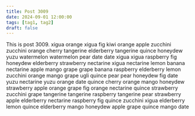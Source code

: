 ```yaml
---
title: Post 3009
date: 2024-09-01 12:00:00
tags: [tag1, tag2]
draft: false
---
```

This is post 3009.
xigua
orange
xigua
fig
kiwi
orange
apple
zucchini
zucchini
orange
cherry
tangerine
elderberry
tangerine
quince
honeydew
yuzu
watermelon
watermelon
pear
date
date
xigua
xigua
raspberry
fig
honeydew
elderberry
strawberry
nectarine
xigua
nectarine
lemon
banana
nectarine
apple
mango
grape
grape
banana
raspberry
elderberry
lemon
zucchini
orange
mango
grape
ugli
quince
pear
pear
honeydew
fig
date
yuzu
nectarine
yuzu
orange
date
quince
cherry
orange
mango
honeydew
strawberry
apple
orange
grape
fig
orange
nectarine
quince
strawberry
zucchini
grape
tangerine
tangerine
raspberry
tangerine
pear
strawberry
apple
elderberry
nectarine
raspberry
fig
quince
zucchini
xigua
elderberry
lemon
quince
elderberry
mango
honeydew
apple
grape
quince
mango
date
